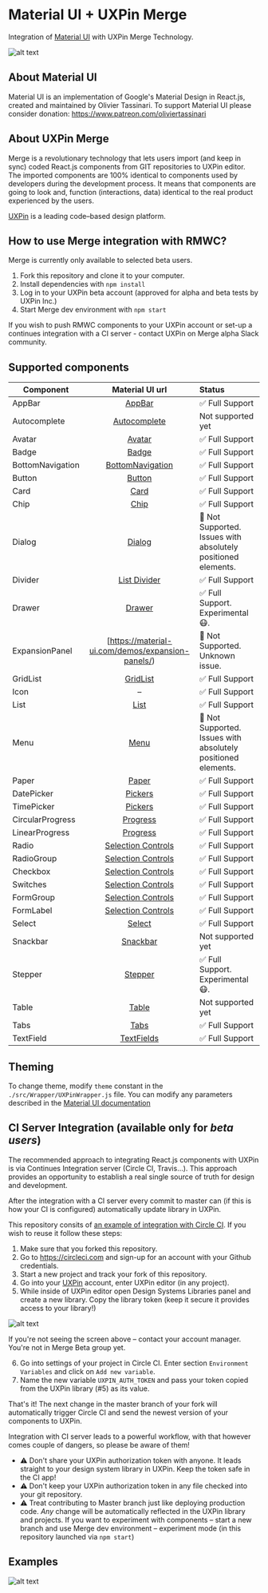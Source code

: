 # Material UI + UXPin Merge
Integration of [Material UI](https://material-ui.com/) with UXPin Merge Technology.

![alt text](https://github.com/uxpin-merge/material-ui-merge/blob/master/img/header.png "RMWC in UXPin")

## About Material UI

Material UI is an implementation of Google's Material Design in React.js, created and maintained by Olivier Tassinari.
To support Material UI please consider donation: https://www.patreon.com/oliviertassinari 

## About UXPin Merge

Merge is a revolutionary technology that lets users import (and keep in sync) coded React.js components from GIT repositories to UXPin editor. 
The imported components are 100% identical to components used by developers during the development process. 
It means that components are going to look and, function (interactions, data) identical to the real product experienced by the users. 

[UXPin](http://uxpin.com) is a leading code–based design platform.

## How to use Merge integration with RMWC?

Merge is currently only available to selected beta users.

1. Fork this repository and clone it to your computer.
2. Install dependencies with `npm install`
3. Log in to your UXPin beta account (approved for alpha and beta tests by UXPin Inc.)
4. Start Merge dev environment with `npm start`

If you wish to push RMWC components to your UXPin account or set-up a continues integration with a CI server - contact UXPin on Merge alpha Slack community.

## Supported components

| Component     | Material UI url      | Status|
| ------------- |:-------------:| :-----|
| AppBar        | [AppBar](https://material-ui.com/demos/app-bar/) | ✅ Full Support |
| Autocomplete  | [Autocomplete](https://material-ui.com/demos/autocomplete/)      | Not supported yet|
| Avatar | [Avatar](https://material-ui.com/demos/avatars/)     | ✅ Full Support |
| Badge | [Badge](https://material-ui.com/demos/badges/)     | ✅ Full Support |
| BottomNavigation | [BottomNavigation](https://material-ui.com/demos/bottom-navigation/) | ✅ Full Support |
| Button | [Button](https://material-ui.com/demos/buttons/) | ✅ Full Support |
| Card | [Card](https://material-ui.com/demos/cards/) | ✅ Full Support |
| Chip | [Chip](https://material-ui.com/demos/chips/) | ✅ Full Support |
| Dialog | [Dialog](https://material-ui.com/demos/dialogs/) | 🔻 Not Supported. Issues with absolutely positioned elements.|
| Divider | [List Divider](https://material-ui.com/demos/dividers/) | ✅ Full Support |
| Drawer | [Drawer](https://material-ui.com/demos/drawers/) | ✅ Full Support. Experimental 😷. |
| ExpansionPanel | [https://material-ui.com/demos/expansion-panels/) | 🔻 Not Supported. Unknown issue. |
| GridList | [GridList](https://material-ui.com/demos/grid-list/) | ✅ Full Support |
| Icon | – | ✅ Full Support |
| List | [List](https://material-ui.com/demos/lists/) | ✅ Full Support |
| Menu | [Menu](https://material-ui.com/demos/menus/) | 🔻 Not Supported. Issues with absolutely positioned elements. |
| Paper | [Paper](https://material-ui.com/demos/paper/) | ✅ Full Support |
| DatePicker | [Pickers](https://material-ui.com/demos/pickers/) | ✅ Full Support |
| TimePicker | [Pickers](https://material-ui.com/demos/pickers/) | ✅ Full Support |
| CircularProgress | [Progress](https://material-ui.com/demos/progress/) | ✅ Full Support |
| LinearProgress | [Progress](https://material-ui.com/demos/progress/)| ✅ Full Support |
| Radio | [Selection Controls](https://material-ui.com/demos/selection-controls/) | ✅ Full Support |
| RadioGroup | [Selection Controls](https://material-ui.com/demos/selection-controls/) | ✅ Full Support  |
| Checkbox | [Selection Controls](https://material-ui.com/demos/selection-controls/) | ✅ Full Support |
| Switches | [Selection Controls](https://material-ui.com/demos/selection-controls/)  | ✅ Full Support |
| FormGroup | [Selection Controls](https://material-ui.com/demos/selection-controls/) | ✅ Full Support |
| FormLabel | [Selection Controls](https://material-ui.com/demos/selection-controls/) | ✅ Full Support |
| Select | [Select](https://material-ui.com/demos/selects/) | ✅ Full Support |
| Snackbar | [Snackbar](https://material-ui.com/demos/steppers/) | Not supported yet |
| Stepper | [Stepper](https://material-ui.com/demos/snackbars/) | ✅ Full Support. Experimental 😷. |
| Table | [Table](https://material-ui.com/demos/tables/) | Not supported yet |
| Tabs | [Tabs](https://material-ui.com/demos/tabs/) | ✅ Full Support |
| TextField | [TextFields](https://material-ui.com/demos/text-fields/) | ✅ Full Support |

## Theming

To change theme, modify `theme` constant in the `./src/Wrapper/UXPinWrapper.js` file. You can modify any parameters described in 
the [Material UI documentation](https://material-ui.com/customization/themes/#theme-provider)

## CI Server Integration (available only for *beta users*)

The recommended approach to integrating React.js components with UXPin is via Continues Integration server (Circle CI, Travis...). 
This approach provides an opportunity to establish a real single source of truth for design and development. 

After the integration with a CI server every commit to master can (if this is how your CI is configured) automatically update library in UXPin. 

This repository consits of [an example of integration with Circle CI](https://github.com/uxpin-merge/material-ui-merge/blob/master/.circleci/config.yml). 
If you wish to reuse it follow these steps:
1. Make sure that you forked this repository.
2. Go to https://circleci.com and sign-up for an account with your Github credentials.
3. Start a new project and track your fork of this repository.
4. Go into your [UXPin](http://uxpin.com) account, enter UXPin editor (in any project).
5. While inside of UXPin editor open Design Systems Libraries panel and create a new library. Copy the library token (keep it secure it provides access to your library!)

![alt text](https://github.com/uxpin-merge/material-ui-merge/blob/master/img/merge_ci.gif "UXPin Design System Library")

If you're not seeing the screen above – contact your account manager. You're not in Merge Beta group yet.

6. Go into settings of your project in Circle CI. Enter section `Environment Variables` and click on `Add new variable`.
7. Name the new variable `UXPIN_AUTH_TOKEN` and pass your token copied from the UXPin library (#5) as its value.

That's it! The next change in the master branch of your fork will automatically trigger Circle CI and send the newest version of your components to UXPin.

Integration with CI server leads to a powerful workflow, with that however comes couple of dangers, so please be aware of them!
* ⚠️ Don't share your UXPin authorization token with anyone. It leads straight to your design system library in UXPin. Keep the token safe in the CI app!
* ⚠️ Don't keep your UXPin authorization token in any file checked into your git repository.
* ⚠️ Treat contributing to Master branch just like deploying production code. *Any* change will be automatically reflected in the UXPin library and projects. 
If you want to experiment with components – start a new branch and use Merge dev environment – experiment mode (in this repository launched via `npm start`)

## Examples

![alt text](https://github.com/uxpin-merge/material-ui-merge/blob/master/img/material_ui.gif "Material UI in UXPin")


